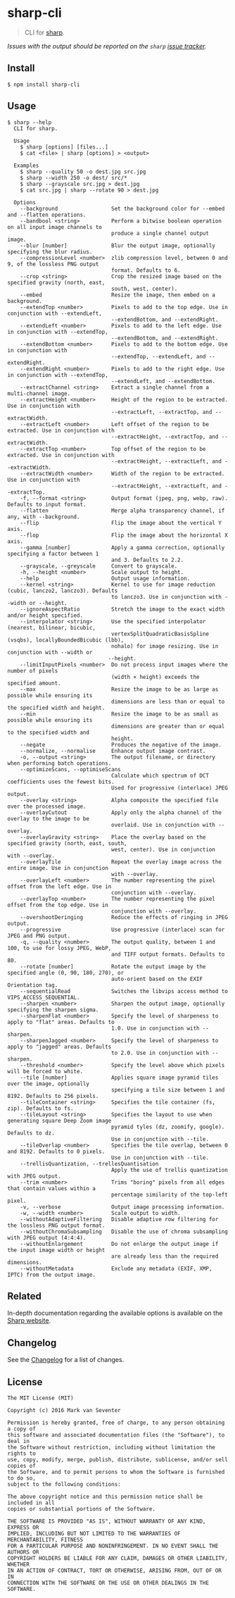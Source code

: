 # sharp-cli
> CLI for [sharp](https://www.npmjs.com/package/sharp).

*Issues with the output should be reported on the `sharp` [issue tracker](https://github.com/lovell/sharp/issues).*

## Install
`$ npm install sharp-cli`

## Usage
```
$ sharp --help
  CLI for sharp.

  Usage
    $ sharp [options] [files...]
    $ cat <file> | sharp [options] > <output>

  Examples
    $ sharp --quality 50 -o dest.jpg src.jpg
    $ sharp --width 250 -o dest/ src/*
    $ sharp --grayscale src.jpg > dest.jpg
    $ cat src.jpg | sharp --rotate 90 > dest.jpg

  Options
    --background                 Set the background color for --embed and --flatten operations.
    --bandbool <string>          Perform a bitwise boolean operation on all input image channels to
                                 produce a single channel output image.
    --blur [number]              Blur the output image, optionally specifying the blur radius.
    --compressionLevel <number>  zlib compression level, between 0 and 9, of the lossless PNG output
                                 format. Defaults to 6.
    --crop <string>              Crop the resized image based on the specified gravity (north, east,
                                 south, west, center).
    --embed                      Resize the image, then embed on a background.
    --extendTop <number>         Pixels to add to the top edge. Use in conjunction with --extendLeft,
                                 --extendBottom, and --extendRight.
    --extendLeft <number>        Pixels to add to the left edge. Use in conjunction with --extendTop,
                                 --extendBottom, and --extendRight.
    --extendBottom <number>      Pixels to add to the bottom edge. Use in conjunction with
                                 --extendTop, --extendLeft, and --extendRight.
    --extendRight <number>       Pixels to add to the right edge. Use in conjunction with --extendTop,
                                 --extendLeft, and --extendBottom.
    --extractChannel <string>    Extract a single channel from a multi-channel image.
    --extractHeight <number>     Height of the region to be extracted. Use in conjunction with
                                 --extractLeft, --extractTop, and --extractWidth.
    --extractLeft <number>       Left offset of the region to be extracted. Use in conjunction with
                                 --extractHeight, --extractTop, and --extractWidth.
    --extractTop <number>        Top offset of the region to be extracted. Use in conjunction with
                                 --extractHeight, --extractLeft, and --extractWidth.
    --extractWidth <number>      Width of the region to be extracted. Use in conjunction with
                                 --extractHeight, --extractLeft, and --extractTop.
    -f, --format <string>        Output format (jpeg, png, webp, raw). Defaults to input format.
    --flatten                    Merge alpha transparency channel, if any, with --background.
    --flip                       Flip the image about the vertical Y axis.
    --flop                       Flip the image about the horizontal X axis.
    --gamma [number]             Apply a gamma correction, optionally specifying a factor between 1
                                 and 3. Defaults to 2.2.
    --grayscale, --greyscale     Convert to grayscale.
    -h, --height <number>        Scale output to height.
    --help                       Output usage information.
    --kernel <string>            Kernel to use for image reduction (cubic, lanczo2, lanczo3). Defaults
                                 to lanczo3. Use in conjunction with --width or --height.
    --ignoreAspectRatio          Stretch the image to the exact width and/or height specified.
    --interpolator <string>      Use the specified interpolator (nearest, bilinear, bicubic,
                                 vertexSplitQuadraticBasisSpline (vsqbs), locallyBoundedBicubic (lbb),
                                 nohalo) for image resizing. Use in conjunction with --width or
                                --height.
    --limitInputPixels <number>  Do not process input images where the number of pixels
                                 (width × height) exceeds the specified amount.
    --max                        Resize the image to be as large as possible while ensuring its
                                 dimensions are less than or equal to the specified width and height.
    --min                        Resize the image to be as small as possible while ensuring its
                                 dimensions are greater than or equal to the specified width and
                                 height.
    --negate                     Produces the negative of the image.
    --normalize, --normalise     Enhance output image contrast.
    -o, --output <string>        The output filename, or directory when performing batch operations.
    --optimizeScans, --optimiseScans
                                 Calculate which spectrum of DCT coefficients uses the fewest bits.
                                 Used for progressive (interlace) JPEG output.
    --overlay <string>           Alpha composite the specified file over the processed image.
    --overlayCutout              Apply only the alpha channel of the overlay to the image to be
                                 overlaid. Use in conjunction with --overlay.
    --overlayGravity <string>    Place the overlay based on the specified gravity (north, east, south,
                                 west, center). Use in conjunction with --overlay.
    --overlayTile                Repeat the overlay image across the entire image. Use in conjunction
                                 with --overlay.
    --overlayLeft <number>       The number representing the pixel offset from the left edge. Use in
                                 conjunction with --overlay.
    --overlayTop <number>        The number representing the pixel offset from the top edge. Use in
                                 conjunction with --overlay.
    --overshootDeringing         Reduce the effects of ringing in JPEG output.
    --progressive                Use progressive (interlace) scan for JPEG and PNG output.
    -q, --quality <number>       The output quality, between 1 and 100, to use for lossy JPEG, WebP,
                                 and TIFF output formats. Defaults to 80.
    --rotate [number]            Rotate the output image by the specified angle (0, 90, 180, 270), or
                                 auto-orient based on the EXIF Orientation tag.
    --sequentialRead             Switches the libvips access method to VIPS_ACCESS_SEQUENTIAL.
    --sharpen <number>           Sharpen the output image, optionally specifying the sharpen sigma.
    --sharpenFlat <number>       Specify the level of sharpeness to apply to "flat" areas. Defaults to
                                 1.0. Use in conjunction with --sharpen.
    --sharpenJagged <number>     Specify the level of sharpeness to apply to "jagged" areas. Defaults
                                 to 2.0. Use in conjunction with --sharpen.
    --threshold <number>         Specify the level above which pixels will be forced to white.
    --tile [number]              Applies square image pyramid tiles over the image, optionally
                                 specifying a tile size between 1 and 8192. Defaults to 256 pixels.
    --tileContainer <string>     Specifies the tile container (fs, zip). Defaults to fs.
    --tileLayout <string>        Specifies the layout to use when generating square Deep Zoom image
                                 pyramid tyles (dz, zoomify, google). Defaults to dz.
                                 Use in conjunction with --tile.
    --tileOverlap <number>       Specifies the tile overlap, between 0 and 8192. Defaults to 0 pixels.
                                 Use in conjunction with --tile.
    --trellisQuantization, --trellesQuantisation
                                 Apply the use of trellis quantization with JPEG output.
    --trim <number>              Trims "boring" pixels from all edges that contain values within a
                                 percentage similarity of the top-left pixel.
    -v, --verbose                Output image processing information.
    -w, --width <number>         Scale output to width.
    --withoutAdaptiveFiltering   Disable adaptive row filtering for the lossless PNG output format.
    --withoutChromaSubsampling   Disable the use of chroma subsampling with JPEG output (4:4:4).
    --withoutEnlargement         Do not enlarge the output image if the input image width or height
                                 are already less than the required dimensions.
    --withoutMetadata            Exclude any metadata (EXIF, XMP, IPTC) from the output image.
```

## Related
In-depth documentation regarding the available options is available on the [Sharp website](http://sharp.dimens.io/).

## Changelog
See the [Changelog](./CHANGELOG.md) for a list of changes.

## License
    The MIT License (MIT)

    Copyright (c) 2016 Mark van Seventer

    Permission is hereby granted, free of charge, to any person obtaining a copy of
    this software and associated documentation files (the "Software"), to deal in
    the Software without restriction, including without limitation the rights to
    use, copy, modify, merge, publish, distribute, sublicense, and/or sell copies of
    the Software, and to permit persons to whom the Software is furnished to do so,
    subject to the following conditions:

    The above copyright notice and this permission notice shall be included in all
    copies or substantial portions of the Software.

    THE SOFTWARE IS PROVIDED "AS IS", WITHOUT WARRANTY OF ANY KIND, EXPRESS OR
    IMPLIED, INCLUDING BUT NOT LIMITED TO THE WARRANTIES OF MERCHANTABILITY, FITNESS
    FOR A PARTICULAR PURPOSE AND NONINFRINGEMENT. IN NO EVENT SHALL THE AUTHORS OR
    COPYRIGHT HOLDERS BE LIABLE FOR ANY CLAIM, DAMAGES OR OTHER LIABILITY, WHETHER
    IN AN ACTION OF CONTRACT, TORT OR OTHERWISE, ARISING FROM, OUT OF OR IN
    CONNECTION WITH THE SOFTWARE OR THE USE OR OTHER DEALINGS IN THE SOFTWARE.